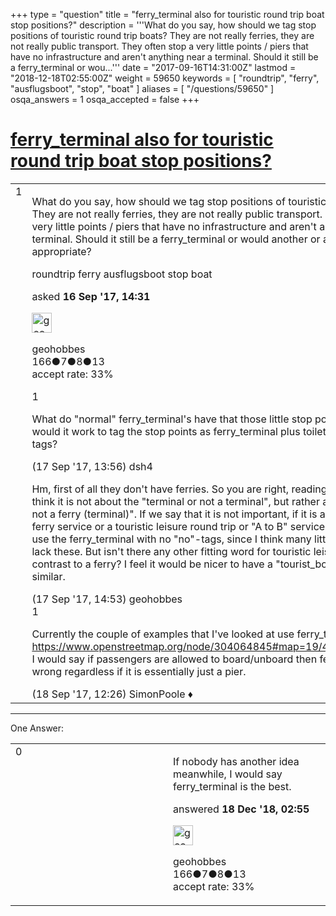 +++
type = "question"
title = "ferry_terminal also for touristic round trip boat stop positions?"
description = '''What do you say, how should we tag stop positions of touristic round trip boats? They are not really ferries, they are not really public transport. They often stop a very little points / piers that have no infrastructure and aren&#x27;t anything near a terminal. Should it still be a ferry_terminal or wou...'''
date = "2017-09-16T14:31:00Z"
lastmod = "2018-12-18T02:55:00Z"
weight = 59650
keywords = [ "roundtrip", "ferry", "ausflugsboot", "stop", "boat" ]
aliases = [ "/questions/59650" ]
osqa_answers = 1
osqa_accepted = false
+++

<div class="headNormal">

# [ferry_terminal also for touristic round trip boat stop positions?](/questions/59650/ferry_terminal-also-for-touristic-round-trip-boat-stop-positions)

</div>

<div id="main-body">

<div id="askform">

<table id="question-table" style="width:100%;">
<colgroup>
<col style="width: 50%" />
<col style="width: 50%" />
</colgroup>
<tbody>
<tr>
<td style="width: 30px; vertical-align: top"><div class="vote-buttons">
<span id="post-59650-upvote" class="ajax-command post-vote up" rel="nofollow" title="I like this post (click again to cancel)"> </span>
<div id="post-59650-score" class="post-score" title="current number of votes">
1
</div>
<span id="post-59650-downvote" class="ajax-command post-vote down" rel="nofollow" title="I dont like this post (click again to cancel)"> </span> <span id="favorite-mark" class="ajax-command favorite-mark" rel="nofollow" title="mark/unmark this question as favorite (click again to cancel)"> </span>
<div id="favorite-count" class="favorite-count">
&#10;</div>
</div></td>
<td><div id="item-right">
<div class="question-body">
<p>What do you say, how should we tag stop positions of touristic round trip boats? They are not really ferries, they are not really public transport. They often stop a very little points / piers that have no infrastructure and aren't anything near a terminal. Should it still be a ferry_terminal or would another or a new tag be more appropriate?</p>
</div>
<div id="question-tags" class="tags-container tags">
<span class="post-tag tag-link-roundtrip" rel="tag" title="see questions tagged &#39;roundtrip&#39;">roundtrip</span> <span class="post-tag tag-link-ferry" rel="tag" title="see questions tagged &#39;ferry&#39;">ferry</span> <span class="post-tag tag-link-ausflugsboot" rel="tag" title="see questions tagged &#39;ausflugsboot&#39;">ausflugsboot</span> <span class="post-tag tag-link-stop" rel="tag" title="see questions tagged &#39;stop&#39;">stop</span> <span class="post-tag tag-link-boat" rel="tag" title="see questions tagged &#39;boat&#39;">boat</span>
</div>
<div id="question-controls" class="post-controls">
&#10;</div>
<div class="post-update-info-container">
<div class="post-update-info post-update-info-user">
<p>asked <strong>16 Sep '17, 14:31</strong></p>
<img src="https://secure.gravatar.com/avatar/123f4fd2a676d8b3d454fc0e6457782a?s=32&amp;d=identicon&amp;r=g" class="gravatar" width="32" height="32" alt="geohobbes&#39;s gravatar image" />
<p><span>geohobbes</span><br />
<span class="score" title="166 reputation points">166</span><span title="7 badges"><span class="badge1">●</span><span class="badgecount">7</span></span><span title="8 badges"><span class="silver">●</span><span class="badgecount">8</span></span><span title="13 badges"><span class="bronze">●</span><span class="badgecount">13</span></span><br />
<span class="accept_rate" title="Rate of the user&#39;s accepted answers">accept rate:</span> <span title="geohobbes has one accepted answer">33%</span></p>
</div>
</div>
<div id="comments-container-59650" class="comments-container">
<span id="59653"></span>
<div id="comment-59653" class="comment">
<div id="post-59653-score" class="comment-score">
1
</div>
<div class="comment-text">
<p>What do "normal" ferry_terminal's have that those little stop points lack? E.g., would it work to tag the stop points as ferry_terminal plus toilets=no and similar tags?</p>
</div>
<div id="comment-59653-info" class="comment-info">
<span class="comment-age">(17 Sep '17, 13:56)</span> <span class="comment-user userinfo">dsh4</span>
</div>
</div>
<span id="59654"></span>
<div id="comment-59654" class="comment">
<div id="post-59654-score" class="comment-score">
&#10;</div>
<div class="comment-text">
<p>Hm, first of all they don't have ferries. So you are right, reading your comment I think it is not about the "terminal or not a terminal", but rather about the "ferry or not a ferry (terminal)". If we say that it is not important, if it is a "transport A to B" ferry service or a touristic leisure round trip or "A to B" service, then we should use the ferry_terminal with no "no"-tags, since I think many little ferry stops also lack these. But isn't there any other fitting word for touristic leisure boats, in contrast to a ferry? I feel it would be nicer to have a "tourist_boat_terminal" tag or similar.</p>
</div>
<div id="comment-59654-info" class="comment-info">
<span class="comment-age">(17 Sep '17, 14:53)</span> <span class="comment-user userinfo">geohobbes</span>
</div>
</div>
<span id="59676"></span>
<div id="comment-59676" class="comment">
<div id="post-59676-score" class="comment-score">
1
</div>
<div class="comment-text">
<p>Currently the couple of examples that I've looked at use ferry_terminal <a href="https://www.openstreetmap.org/node/304064845#map=19/46.99032/8.52667">https://www.openstreetmap.org/node/304064845#map=19/46.99032/8.52667</a> I would say if passengers are allowed to board/unboard then ferry_terminal is not wrong regardless if it is essentially just a pier.</p>
</div>
<div id="comment-59676-info" class="comment-info">
<span class="comment-age">(18 Sep '17, 12:26)</span> <span class="comment-user userinfo">SimonPoole ♦</span>
</div>
</div>
</div>
<div id="comment-tools-59650" class="comment-tools">
&#10;</div>
<div class="clear">
&#10;</div>
<div id="comment-59650-form-container" class="comment-form-container">
&#10;</div>
<div class="clear">
&#10;</div>
</div></td>
</tr>
</tbody>
</table>

------------------------------------------------------------------------

<div class="tabBar">

<span id="sort-top"></span>

<div class="headQuestions">

One Answer:

</div>

</div>

<span id="67252"></span>

<div id="answer-container-67252" class="answer answered-by-owner">

<table style="width:100%;">
<colgroup>
<col style="width: 50%" />
<col style="width: 50%" />
</colgroup>
<tbody>
<tr>
<td style="width: 30px; vertical-align: top"><div class="vote-buttons">
<span id="post-67252-upvote" class="ajax-command post-vote up" rel="nofollow" title="I like this post (click again to cancel)"> </span>
<div id="post-67252-score" class="post-score" title="current number of votes">
0
</div>
<span id="post-67252-downvote" class="ajax-command post-vote down" rel="nofollow" title="I dont like this post (click again to cancel)"> </span>
</div></td>
<td><div class="item-right">
<div class="answer-body">
<p>If nobody has another idea meanwhile, I would say ferry_terminal is the best.</p>
</div>
<div class="answer-controls post-controls">
&#10;</div>
<div class="post-update-info-container">
<div class="post-update-info post-update-info-user">
<p>answered <strong>18 Dec '18, 02:55</strong></p>
<img src="https://secure.gravatar.com/avatar/123f4fd2a676d8b3d454fc0e6457782a?s=32&amp;d=identicon&amp;r=g" class="gravatar" width="32" height="32" alt="geohobbes&#39;s gravatar image" />
<p><span>geohobbes</span><br />
<span class="score" title="166 reputation points">166</span><span title="7 badges"><span class="badge1">●</span><span class="badgecount">7</span></span><span title="8 badges"><span class="silver">●</span><span class="badgecount">8</span></span><span title="13 badges"><span class="bronze">●</span><span class="badgecount">13</span></span><br />
<span class="accept_rate" title="Rate of the user&#39;s accepted answers">accept rate:</span> <span title="geohobbes has one accepted answer">33%</span></p>
</div>
</div>
<div id="comments-container-67252" class="comments-container">
&#10;</div>
<div id="comment-tools-67252" class="comment-tools">
&#10;</div>
<div class="clear">
&#10;</div>
<div id="comment-67252-form-container" class="comment-form-container">
&#10;</div>
<div class="clear">
&#10;</div>
</div></td>
</tr>
</tbody>
</table>

</div>

<div class="paginator-container-left">

</div>

</div>

</div>

